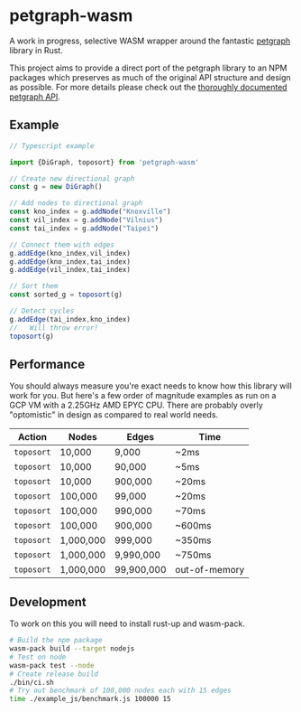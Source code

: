 # petgraph-wasm

A work in progress, selective WASM wrapper around the fantastic [petgraph](https://github.com/petgraph/petgraph) library in Rust.

This project aims to provide a direct port of the petgraph library to an NPM packages which preserves as much of the original API structure and design as possible.
For more details please check out the [thoroughly documented petgraph API](https://docs.rs/petgraph/0.5.1/petgraph/).

## Example

```typescript
// Typescript example

import {DiGraph, toposort} from 'petgraph-wasm'

// Create new directional graph
const g = new DiGraph()

// Add nodes to directional graph
const kno_index = g.addNode("Knoxville")
const vil_index = g.addNode("Vilnius")
const tai_index = g.addNode("Taipei")

// Connect them with edges
g.addEdge(kno_index,vil_index)
g.addEdge(kno_index,tai_index)
g.addEdge(vil_index,tai_index)

// Sort them
const sorted_g = toposort(g)

// Detect cycles
g.addEdge(tai_index,kno_index)
//   Will throw error!
toposort(g)
```

## Performance

You should always measure you're exact needs to know how this library will work for you.
But here's a few order of magnitude examples as run on a GCP VM with a 2.25GHz AMD EPYC CPU. 
There are probably overly "optomistic" in design as compared to real world needs.

| Action     | Nodes     | Edges      | Time          |
|------------|-----------|------------|---------------|
| `toposort` | 10,000    | 9,000      | ~2ms          |
| `toposort` | 10,000    | 90,000     | ~5ms          |
| `toposort` | 10,000    | 900,000    | ~20ms         |
| `toposort` | 100,000   | 99,000     | ~20ms         |
| `toposort` | 100,000   | 990,000    | ~70ms         |
| `toposort` | 100,000   | 900,000    | ~600ms        |
| `toposort` | 1,000,000 | 999,000    | ~350ms        |
| `toposort` | 1,000,000 | 9,990,000  | ~750ms        |
| `toposort` | 1,000,000 | 99,900,000 | out-of-memory |


## Development

To work on this you will need to install rust-up and wasm-pack.

```bash
# Build the npm package
wasm-pack build --target nodejs
# Test on node
wasm-pack test --node
# Create release build
./bin/ci.sh
# Try out benchmark of 100,000 nodes each with 15 edges
time ./example_js/benchmark.js 100000 15
```
